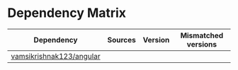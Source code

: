 # Dependency Matrix

Dependency | Sources | Version | Mismatched versions
---------- | ------- | ------- | -------------------
[vamsikrishnak123/angular](https://github.com/vamsikrishnak123/angular.git) |  | []() | 
